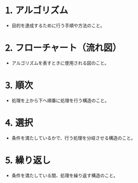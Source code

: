 # ⒈ アルゴリズム
- 目的を達成するために行う手順や方法のこと。

# ⒉ フローチャート（流れ図）
- アルゴリズムを表すときに使用される図のこと。

# ⒊ 順次
- 処理を上から下へ順番に処理を行う構造のこと。

# ⒋ 選択
- 条件を満たしているかで、行う処理を分岐させる構造のこと。

# ⒌ 繰り返し
- 条件を満たしている間、処理を繰り返す構造のこと。
